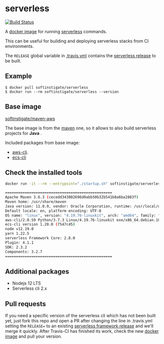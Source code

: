 # serverless #

[![Build Status](https://travis-ci.org/SoftInstigate/serverless-docker.svg?branch=master)](https://travis-ci.org/SoftInstigate/serverless-docker)

A [docker image](https://hub.docker.com/r/softinstigate/serverless/) for running [serverless](https://serverless.com) commands.

This can be useful for building and deploying serverless stacks from CI environments.

The `RELEASE` global variable in [.travis.yml](.travis.yml) contains the [serverless release](https://github.com/serverless/serverless/releases) to be built.

## Example ##

```
$ docker pull softinstigate/serverless
$ docker run --rm softinstigate/serverless --version
```

## Base image ##

[softinstigate/maven-aws](https://hub.docker.com/r/softinstigate/maven-aws/)

The base image is from the [maven](https://hub.docker.com/_/maven/) one, so it allows to also build serverless projects for **Java** .

Included packages from base image:

- [aws-cli](https://github.com/aws/aws-cli).
- [ecs-cli](https://github.com/aws/amazon-ecs-cli)

## Check the installed tools

```bash
docker run -it --rm --entrypoint="./startup.sh" softinstigate/serverless

=================================================
Apache Maven 3.6.3 (cecedd343002696d0abb50b32b541b8a6ba2883f)
Maven home: /usr/share/maven
Java version: 11.0.9, vendor: Oracle Corporation, runtime: /usr/local/openjdk-11
Default locale: en, platform encoding: UTF-8
OS name: "linux", version: "4.19.76-linuxkit", arch: "amd64", family: "unix"
aws-cli/2.0.59 Python/3.7.3 Linux/4.19.76-linuxkit exe/x86_64.debian.10
ecs-cli version 1.20.0 (7547c45)
node v12.19.0
yarn 1.22.5
serverless Framework Core: 2.8.0
Plugin: 4.1.1
SDK: 2.3.2
Components: 3.2.7
=================================================
```

## Additional packages ##

- Nodejs 12 LTS
- Serverless cli 2.x

## Pull requests

If you need a specific version of the serverless cli which has not been built yet, just fork this repo and open a PR after changing the line in .travis.yml setting the `RELEASE=` to an existing [serverless framework release](https://github.com/serverless/serverless) and we'll merge it quickly. After Travis-CI has finished its work, check the new [docker image](https://hub.docker.com/r/softinstigate/serverless/) and pull your version.
